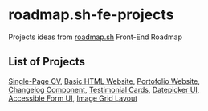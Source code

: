 # roadmap.sh-fe-projects
Projects ideas from [roadmap.sh](https://roadmap.sh/) Front-End Roadmap
## List of Projects
[Single-Page CV](https://roadmap.sh/projects/single-page-cv), [Basic HTML Website](https://roadmap.sh/projects/basic-html-website), [Portofolio Website](https://roadmap.sh/projects/portfolio-website), \
[Changelog Component](https://roadmap.sh/projects/changelog-component), [Testimonial Cards](https://roadmap.sh/projects/testimonial-cards), [Datepicker UI](https://roadmap.sh/projects/datepicker-ui), \
[Accessible Form UI](https://roadmap.sh/projects/accessible-form-ui), [Image Grid Layout](https://roadmap.sh/projects/image-grid)
